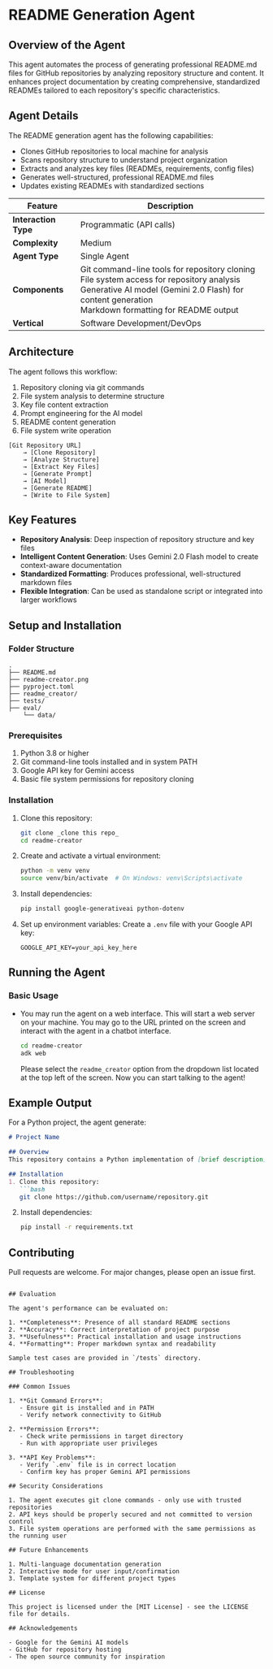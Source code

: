 # README Generation Agent

## Overview of the Agent

This agent automates the process of generating professional README.md files for GitHub repositories by analyzing repository structure and content. It enhances project documentation by creating comprehensive, standardized READMEs tailored to each repository's specific characteristics.

## Agent Details

The README generation agent has the following capabilities:

* Clones GitHub repositories to local machine for analysis
* Scans repository structure to understand project organization
* Extracts and analyzes key files (READMEs, requirements, config files)
* Generates well-structured, professional README.md files
* Updates existing READMEs with standardized sections

| Feature | Description |
|---------|-------------|
| **Interaction Type** | Programmatic (API calls) |
| **Complexity** | Medium |
| **Agent Type** | Single Agent |
| **Components** | Git command-line tools for repository cloning<br>File system access for repository analysis<br>Generative AI model (Gemini 2.0 Flash) for content generation<br>Markdown formatting for README output |
| **Vertical** | Software Development/DevOps |

## Architecture

The agent follows this workflow:
1. Repository cloning via git commands
2. File system analysis to determine structure
3. Key file content extraction
4. Prompt engineering for the AI model
5. README content generation
6. File system write operation

```
[Git Repository URL] 
    → [Clone Repository] 
    → [Analyze Structure] 
    → [Extract Key Files] 
    → [Generate Prompt] 
    → [AI Model] 
    → [Generate README] 
    → [Write to File System]
```

## Key Features

* **Repository Analysis**: Deep inspection of repository structure and key files
* **Intelligent Content Generation**: Uses Gemini 2.0 Flash model to create context-aware documentation
* **Standardized Formatting**: Produces professional, well-structured markdown files
* **Flexible Integration**: Can be used as standalone script or integrated into larger workflows

## Setup and Installation

### Folder Structure
```
.
├── README.md
├── readme-creator.png
├── pyproject.toml
├── readme_creator/
├── tests/
├── eval/
    └── data/
```

### Prerequisites

1. Python 3.8 or higher
2. Git command-line tools installed and in system PATH
3. Google API key for Gemini access
4. Basic file system permissions for repository cloning

### Installation

1. Clone this repository:
   ```bash
   git clone _clone this repo_
   cd readme-creator
   ```

2. Create and activate a virtual environment:
   ```bash
   python -m venv venv
   source venv/bin/activate  # On Windows: venv\Scripts\activate
   ```

3. Install dependencies:
   ```bash
   pip install google-generativeai python-dotenv
   ```

4. Set up environment variables:
   Create a `.env` file with your Google API key:
   ```
   GOOGLE_API_KEY=your_api_key_here
   ```

## Running the Agent

### Basic Usage

- You may run the agent on a web interface. This will start a web server on your machine. You may go to the URL printed on the screen and interact with the agent in a chatbot interface.
    ```bash
    cd readme-creator
    adk web
    ```
    Please select the `readme_creator` option from the dropdown list located at the top left of the screen. Now you can start talking to the agent!

## Example Output

For a Python project, the agent generate:

```markdown
# Project Name

## Overview
This repository contains a Python implementation of [brief description]. The project appears to be a [type of application] with [key features].

## Installation
1. Clone this repository:
   ```bash
   git clone https://github.com/username/repository.git
   ```
2. Install dependencies:
   ```bash
   pip install -r requirements.txt
   ```

## Contributing
Pull requests are welcome. For major changes, please open an issue first.

```

## Evaluation

The agent's performance can be evaluated on:

1. **Completeness**: Presence of all standard README sections
2. **Accuracy**: Correct interpretation of project purpose
3. **Usefulness**: Practical installation and usage instructions
4. **Formatting**: Proper markdown syntax and readability

Sample test cases are provided in `/tests` directory.

## Troubleshooting

### Common Issues

1. **Git Command Errors**:
   - Ensure git is installed and in PATH
   - Verify network connectivity to GitHub

2. **Permission Errors**:
   - Check write permissions in target directory
   - Run with appropriate user privileges

3. **API Key Problems**:
   - Verify `.env` file is in correct location
   - Confirm key has proper Gemini API permissions

## Security Considerations

1. The agent executes git clone commands - only use with trusted repositories
2. API keys should be properly secured and not committed to version control
3. File system operations are performed with the same permissions as the running user

## Future Enhancements

1. Multi-language documentation generation
2. Interactive mode for user input/confirmation
3. Template system for different project types

## License

This project is licensed under the [MIT License] - see the LICENSE file for details.

## Acknowledgements

- Google for the Gemini AI models
- GitHub for repository hosting
- The open source community for inspiration